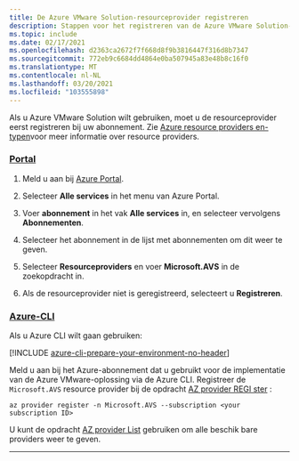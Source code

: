 ```yaml
---
title: De Azure VMware Solution-resourceprovider registreren
description: Stappen voor het registreren van de Azure VMware Solution-resourceprovider.
ms.topic: include
ms.date: 02/17/2021
ms.openlocfilehash: d2363ca2672f7f668d8f9b3816447f316d8b7347
ms.sourcegitcommit: 772eb9c6684dd4864e0ba507945a83e48b8c16f0
ms.translationtype: MT
ms.contentlocale: nl-NL
ms.lasthandoff: 03/20/2021
ms.locfileid: "103555898"
---
```

<!-- Used in deploy-azure-vmware-solution.md and tutorial-create-private-cloud.md -->

Als u Azure VMware Solution wilt gebruiken, moet u de resourceprovider eerst registreren bij uw abonnement. Zie [Azure resource providers en-typen](../../azure-resource-manager/management/resource-providers-and-types.md)voor meer informatie over resource providers.


### <a name="portal"></a>[Portal](#tab/azure-portal)
 
1. Meld u aan bij [Azure Portal](https://portal.azure.com).

1. Selecteer **Alle services** in het menu van Azure Portal.

1. Voer **abonnement** in het vak **Alle services** in, en selecteer vervolgens **Abonnementen**.

1. Selecteer het abonnement in de lijst met abonnementen om dit weer te geven.

1. Selecteer **Resourceproviders** en voer **Microsoft.AVS** in de zoekopdracht in. 
 
1. Als de resourceprovider niet is geregistreerd, selecteert u **Registreren**.

### <a name="azure-cli"></a>[Azure-CLI](#tab/azure-cli)

Als u Azure CLI wilt gaan gebruiken:

[!INCLUDE [azure-cli-prepare-your-environment-no-header](../../../includes/azure-cli-prepare-your-environment-no-header.md)]

Meld u aan bij het Azure-abonnement dat u gebruikt voor de implementatie van de Azure VMware-oplossing via de Azure CLI. Registreer de `Microsoft.AVS` resource provider bij de opdracht [AZ provider REGI ster](/cli/azure/provider#az_provider_register) :

```azurecli-interactive
az provider register -n Microsoft.AVS --subscription <your subscription ID>
```

U kunt de opdracht [AZ provider List](/cli/azure/provider#az_provider_list) gebruiken om alle beschik bare providers weer te geven.

---


 
